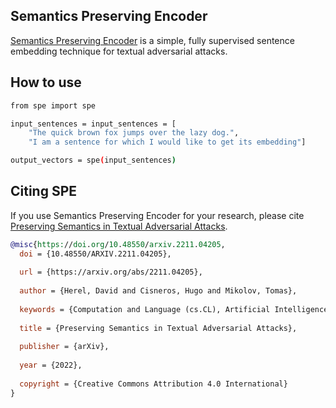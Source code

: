 ## Semantics Preserving Encoder
[Semantics Preserving Encoder](https://arxiv.org/abs/2211.04205) is a simple, fully supervised sentence embedding technique for textual adversarial attacks.

## How to use

``` sh
from spe import spe

input_sentences = input_sentences = [
    "The quick brown fox jumps over the lazy dog.",
    "I am a sentence for which I would like to get its embedding"]

output_vectors = spe(input_sentences)

```

## Citing SPE

If you use Semantics Preserving Encoder for your research, please cite [Preserving Semantics in Textual Adversarial Attacks](https://arxiv.org/abs/2211.04205).

```bibtex
@misc{https://doi.org/10.48550/arxiv.2211.04205,
  doi = {10.48550/ARXIV.2211.04205},
  
  url = {https://arxiv.org/abs/2211.04205},
  
  author = {Herel, David and Cisneros, Hugo and Mikolov, Tomas},
  
  keywords = {Computation and Language (cs.CL), Artificial Intelligence (cs.AI), FOS: Computer and information sciences, FOS: Computer and information sciences},
  
  title = {Preserving Semantics in Textual Adversarial Attacks},
  
  publisher = {arXiv},
  
  year = {2022},
  
  copyright = {Creative Commons Attribution 4.0 International}
}

```

###

